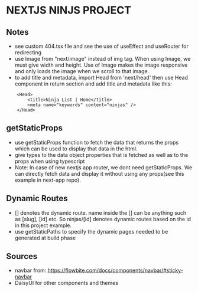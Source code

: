 # NEXTJS NINJS PROJECT


## Notes
- see custom 404.tsx file and see the use of useEffect and useRouter for redirecting
- use Image from "next/image" instead of img tag. When using Image, we must give width and height. Use of Image makes the image responsive and only loads the image when we scroll to that image.
- to add title and metadata, import Head from 'next/head' then use Head component in return section and add title and metadata like this:
```tsx
    <Head>
        <title>Ninja List | Home</title>
        <meta name="keywords" content="ninjas" />
    </Head>
```

## getStaticProps
- use getStaticProps function to fetch the data that returns the props which can be used to display that data in the html.
- give types to the data object properties that is fetched as well as to the props when using typescript
- Note: In case of new nextjs app router, we dont need getStaticProps. We can directly fetch data and display it without using any props(see this example in next-app repo).

## Dynamic Routes
- [] denotes the dynamic route. name inside the [] can be anything such as [slug], [id] etc. So ninjas/[id] denotes dynamic routes based on the id in this project example.
- use getStaticPaths to specify the dynamic pages needed to be generated at build phase

## Sources
- navbar from:
 https://flowbite.com/docs/components/navbar/#sticky-navbar
- DaisyUI for other components and themes

